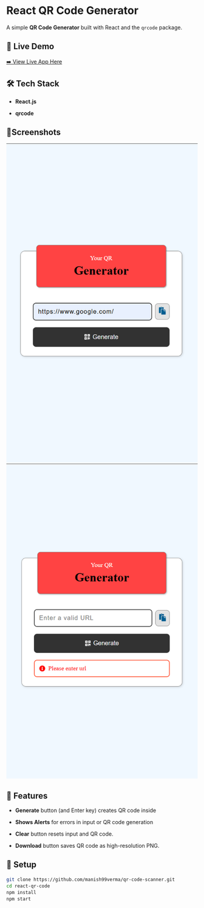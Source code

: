 # React QR Code Generator

A simple **QR Code Generator** built with React and the `qrcode`
package.

## 🚀 Live Demo

[➡️ View Live App Here](https://qr-code-scanner-coral.vercel.app/)

## 🛠️ Tech Stack

- **React.js**

- **qrcode**

## 📱Screenshots

![Screenshot 1](./screenshots/screenshot-1.png)
![Screenshot 2](./screenshots/screenshot-2.png)

## 📌 Features

- **Generate** button (and Enter key) creates QR code inside

- **Shows Alerts** for errors in input or QR code generation

- **Clear** button resets input and QR code.

- **Download** button saves QR code as high-resolution PNG.

## 📂 Setup

```bash
git clone https://github.com/manish99verma/qr-code-scanner.git
cd react-qr-code
npm install
npm start
```
